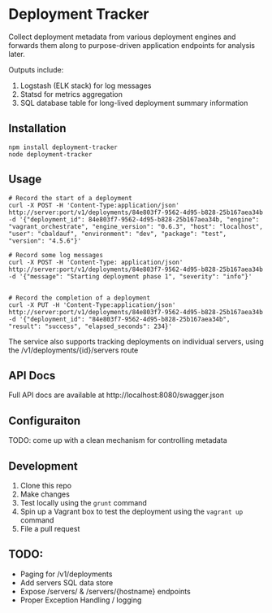 # Deployment Tracker
Collect deployment metadata from various deployment engines and forwards them along to purpose-driven application endpoints for analysis later.

Outputs include:
1. Logstash (ELK stack) for log messages
2. Statsd for metrics aggregation
3. SQL database table for long-lived deployment summary information

## Installation

    npm install deployment-tracker
    node deployment-tracker

## Usage

```
# Record the start of a deployment
curl -X POST -H 'Content-Type:application/json'  http://server:port/v1/deployments/84e803f7-9562-4d95-b828-25b167aea34b -d '{"deployment_id": 84e803f7-9562-4d95-b828-25b167aea34b, "engine": "vagrant_orchestrate", "engine_version": "0.6.3", "host": "localhost", "user": "cbaldauf", "environment": "dev", "package": "test", "version": "4.5.6"}'

# Record some log messages
curl -X POST -H 'Content-Type: application/json' http://server:port/v1/deployments/84e803f7-9562-4d95-b828-25b167aea34b -d '{"message": "Starting deployment phase 1", "severity": "info"}'


# Record the completion of a deployment
curl -X PUT -H 'Content-Type:application/json' http://server:port/v1/deployments/84e803f7-9562-4d95-b828-25b167aea34b -d '{"deployment_id": "84e803f7-9562-4d95-b828-25b167aea34b", "result": "success", "elapsed_seconds": 234}'
```

The service also supports tracking deployments on individual servers, using the
/v1/deployments/{id}/servers route

## API Docs
Full API docs are available at http://localhost:8080/swagger.json

## Configuraiton
TODO: come up with a clean mechanism for controlling metadata

## Development
1. Clone this repo
2. Make changes
3. Test locally using the `grunt` command
4. Spin up a Vagrant box to test the deployment using the `vagrant up` command
5. File a pull request

## TODO:
* Paging for /v1/deployments
* Add servers SQL data store
* Expose /servers/ & /servers/{hostname} endpoints
* Proper Exception Handling / logging
